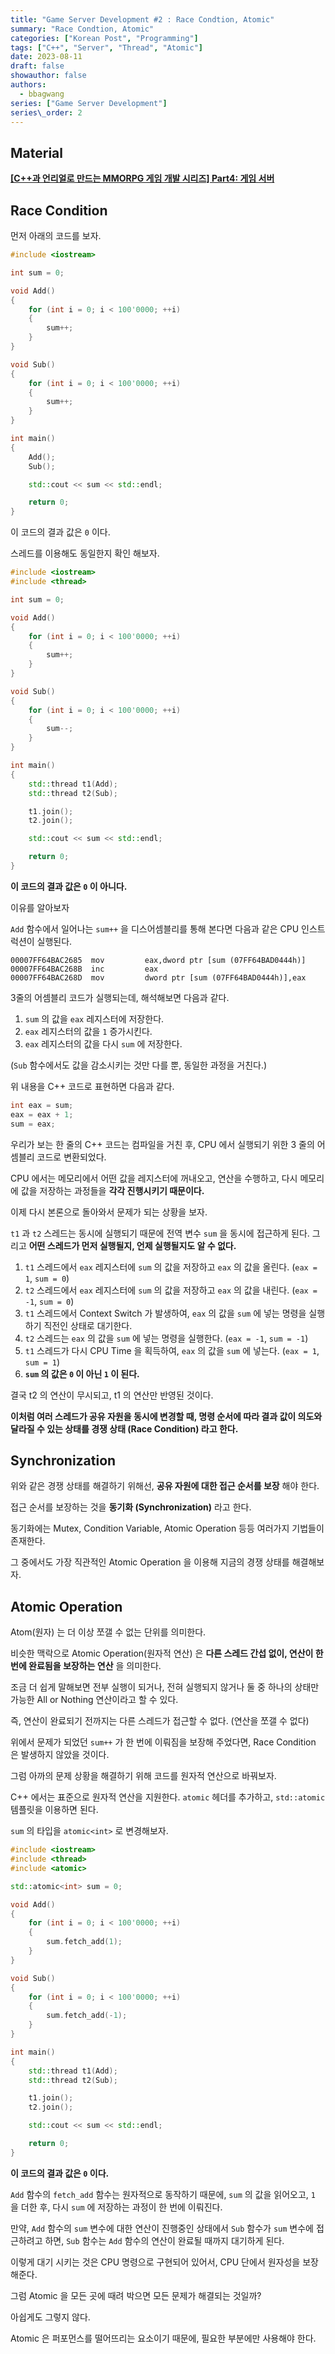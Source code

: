 ```yaml
---
title: "Game Server Development #2 : Race Condtion, Atomic"
summary: "Race Condtion, Atomic"
categories: ["Korean Post", "Programming"]
tags: ["C++", "Server", "Thread", "Atomic"]
date: 2023-08-11
draft: false
showauthor: false
authors:
  - bbagwang
series: ["Game Server Development"]
series\_order: 2
---
```


## Material
**[[C++과 언리얼로 만드는 MMORPG 게임 개발 시리즈] Part4: 게임 서버](https://inf.run/8Chk)**

## Race Condition

먼저 아래의 코드를 보자.

```cpp
#include <iostream>

int sum = 0;

void Add()
{
	for (int i = 0; i < 100'0000; ++i)
	{
		sum++;
	}
}

void Sub()
{
	for (int i = 0; i < 100'0000; ++i)
	{
		sum++;
	}
}

int main()
{
	Add();
	Sub();

	std::cout << sum << std::endl;

	return 0;
}
```

이 코드의 결과 값은 `0` 이다.

스레드를 이용해도 동일한지 확인 해보자.

```cpp
#include <iostream>
#include <thread>

int sum = 0;

void Add()
{
	for (int i = 0; i < 100'0000; ++i)
	{
		sum++;
	}
}

void Sub()
{
	for (int i = 0; i < 100'0000; ++i)
	{
		sum--;
	}
}

int main()
{
	std::thread t1(Add);
	std::thread t2(Sub);

	t1.join();
	t2.join();

	std::cout << sum << std::endl;

	return 0;
}
```

**이 코드의 결과 값은 `0` 이 아니다.**

이유를 알아보자

`Add` 함수에서 일어나는 `sum++` 을 디스어셈블리를 통해 본다면 다음과 같은 CPU 인스트럭션이 실행된다.

```
00007FF64BAC2685  mov         eax,dword ptr [sum (07FF64BAD0444h)]  
00007FF64BAC268B  inc         eax  
00007FF64BAC268D  mov         dword ptr [sum (07FF64BAD0444h)],eax 
```

3줄의 어셈블리 코드가 실행되는데, 해석해보면 다음과 같다.

1. `sum` 의 값을 `eax` 레지스터에 저장한다.
2. `eax` 레지스터의 값을 `1` 증가시킨다.
3. `eax` 레지스터의 값을 다시 `sum` 에 저장한다.

(`Sub` 함수에서도 값을 감소시키는 것만 다를 뿐, 동일한 과정을 거친다.)

위 내용을 C++ 코드로 표현하면 다음과 같다.

```cpp
int eax = sum;
eax = eax + 1;
sum = eax;
```

우리가 보는 한 줄의 C++ 코드는 컴파일을 거친 후, CPU 에서 실행되기 위한 3 줄의 어셈블리 코드로 변환되었다.

CPU 에서는 메모리에서 어떤 값을 레지스터에 꺼내오고, 연산을 수행하고, 다시 메모리에 값을 저장하는 과정들을 **각각 진행시키기 때문이다.**

이제 다시 본론으로 돌아와서 문제가 되는 상황을 보자.


`t1` 과 `t2` 스레드는 동시에 실행되기 때문에 전역 변수 `sum` 을 동시에 접근하게 된다. 그리고 **어떤 스레드가 먼저 실행될지, 언제 실행될지도 알 수 없다.**

1. `t1` 스레드에서 `eax` 레지스터에 `sum` 의 값을 저장하고 `eax` 의 값을 올린다. (`eax = 1`, `sum = 0`)
2. `t2` 스레드에서 `eax` 레지스터에 `sum` 의 값을 저장하고 `eax` 의 값을 내린다. (`eax = -1`, `sum = 0`)
3. `t1` 스레드에서 Context Switch 가 발생하여, `eax` 의 값을 `sum` 에 넣는 명령을 실행하기 직전인 상태로 대기한다.
4. `t2` 스레드는 `eax` 의 값을 `sum` 에 넣는 명령을 실행한다. (`eax = -1`, `sum = -1`)
5. `t1` 스레드가 다시 CPU Time 을 획득하여, `eax` 의 값을 `sum` 에 넣는다. (`eax = 1`, `sum = 1`)
6. **`sum` 의 값은 `0` 이 아닌 `1` 이 된다.**

결국 t2 의 연산이 무시되고, t1 의 연산만 반영된 것이다.

**이처럼 여러 스레드가 공유 자원을 동시에 변경할 때, 명령 순서에 따라 결과 값이 의도와 달라질 수 있는 상태를 경쟁 상태 (Race Condition) 라고 한다.**

## Synchronization

위와 같은 경쟁 상태를 해결하기 위해선, **공유 자원에 대한 접근 순서를 보장** 해야 한다.

접근 순서를 보장하는 것을 **동기화 (Synchronization)** 라고 한다.

동기화에는 Mutex, Condition Variable, Atomic Operation 등등 여러가지 기법들이 존재한다.

그 중에서도 가장 직관적인 Atomic Operation 을 이용해 지금의 경쟁 상태를 해결해보자.

## Atomic Operation

Atom(원자) 는 더 이상 쪼갤 수 없는 단위를 의미한다.

비슷한 맥락으로 Atomic Operation(원자적 연산) 은 **다른 스레드 간섭 없이, 연산이 한 번에 완료됨을 보장하는 연산** 을 의미한다.

조금 더 쉽게 말해보면 전부 실행이 되거나, 전혀 실행되지 않거나 둘 중 하나의 상태만 가능한 All or Nothing 연산이라고 할 수 있다.

즉, 연산이 완료되기 전까지는 다른 스레드가 접근할 수 없다. (연산을 쪼갤 수 없다)

위에서 문제가 되었던 `sum++` 가 한 번에 이뤄짐을 보장해 주었다면, Race Condition 은 발생하지 않았을 것이다.

그럼 아까의 문제 상황을 해결하기 위해 코드를 원자적 연산으로 바꿔보자.

C++ 에서는 표준으로 원자적 연산을 지원한다. `atomic` 헤더를 추가하고, `std::atomic` 템플릿을 이용하면 된다.

`sum` 의 타입을 `atomic<int>` 로 변경해보자.

```cpp
#include <iostream>
#include <thread>
#include <atomic>

std::atomic<int> sum = 0;

void Add()
{
	for (int i = 0; i < 100'0000; ++i)
	{
		sum.fetch_add(1);
	}
}

void Sub()
{
	for (int i = 0; i < 100'0000; ++i)
	{
		sum.fetch_add(-1);
	}
}

int main()
{
	std::thread t1(Add);
	std::thread t2(Sub);

	t1.join();
	t2.join();

	std::cout << sum << std::endl;

	return 0;
}
```

**이 코드의 결과 값은 `0` 이다.**

`Add` 함수의 `fetch_add` 함수는 원자적으로 동작하기 때문에, `sum` 의 값을 읽어오고, `1` 을 더한 후, 다시 `sum` 에 저장하는 과정이 한 번에 이뤄진다.

만약, `Add` 함수의 `sum` 변수에 대한 연산이 진행중인 상태에서 `Sub` 함수가 `sum` 변수에 접근하려고 하면, `Sub` 함수는 `Add` 함수의 연산이 완료될 때까지 대기하게 된다.

이렇게 대기 시키는 것은 CPU 명령으로 구현되어 있어서, CPU 단에서 원자성을 보장해준다.

그럼 Atomic 을 모든 곳에 때려 박으면 모든 문제가 해결되는 것일까?

아쉽게도 그렇지 않다.

Atomic 은 퍼포먼스를 떨어뜨리는 요소이기 때문에, 필요한 부분에만 사용해야 한다.
